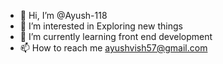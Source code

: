 - 👋 Hi, I’m @Ayush-118
- 👀 I’m interested in Exploring new things
- 🌱 I’m currently learning front end development
- 📫 How to reach me ayushvish57@gmail.com 

<!---
Ayush-118/Ayush-118 is a ✨ special ✨ repository because its `README.md` (this file) appears on your GitHub profile.
You can click the Preview link to take a look at your changes.
--->
